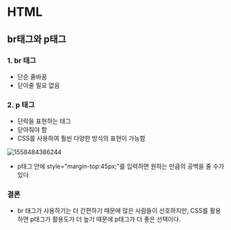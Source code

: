 # HTML

## br태그와  p태그

### 1. br 태그

- 단순 줄바꿈
- 닫아줄 필요 없음

### 2. p 태그

- 단락을 표현하는 태그 
- 닫아줘야 함
- CSS를 사용하여 훨씬 다양한 방식의 표현이 가능함



![1558484386244](C:\Users\student\AppData\Roaming\Typora\typora-user-images\1558484386244.png)

- p태그 안에 style="margin-top:45px;"를 입력하면 원하는 만큼의 공백을 줄 수가 있다

### 결론

- br 태그가 사용하기는 더 간편하기 때문에 많은 사람들이 선호하지만, CSS를 활용하면 p태그가 활용도가 더 높기 때문에 p태그가 더 좋은 선택이다.